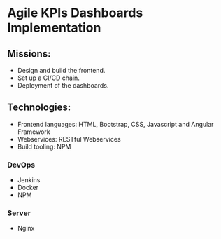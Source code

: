 # Agile KPIs Dashboards Implementation

## Missions:
- Design and build the frontend.
- Set up a CI/CD chain.
- Deployment of the dashboards.

## Technologies:
- Frontend languages: HTML, Bootstrap, CSS, Javascript and Angular Framework
- Webservices: RESTful Webservices
- Build tooling: NPM

### DevOps
- Jenkins
- Docker
- NPM

### Server
- Nginx